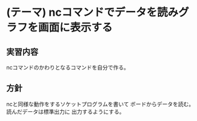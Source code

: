 (テーマ) ncコマンドでデータを読みグラフを画面に表示する
=======================================================

実習内容
--------

ncコマンドのかわりとなるコマンドを自分で作る。

方針
----

ncと同様な動作をするソケットプログラムを書いて
ボードからデータを読む。読んだデータは標準出力に
出力するようにする。
